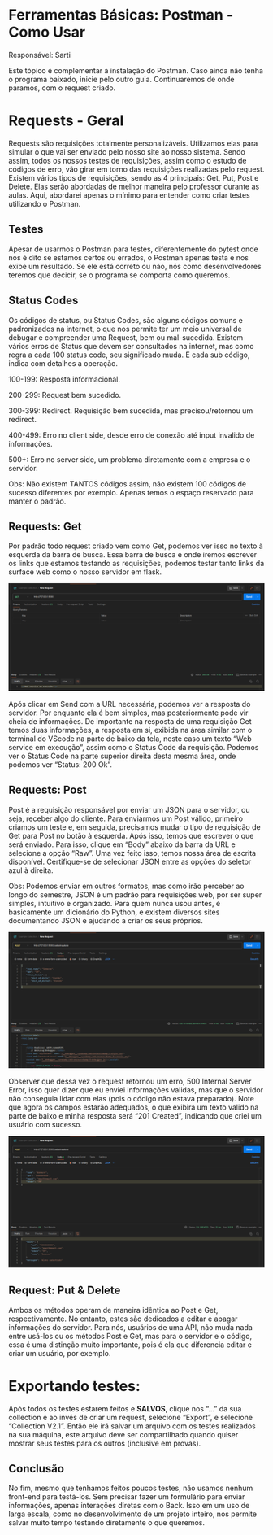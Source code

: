 # Ferramentas Básicas: Postman - Como Usar

Responsável: Sarti

Este tópico é complementar à instalação do Postman. Caso ainda não tenha o programa baixado, inicie pelo outro guia. Continuaremos de onde paramos, com o request criado.

# Requests - Geral

Requests são requisições totalmente personalizáveis. Utilizamos elas para simular o que vai ser enviado pelo nosso site ao nosso sistema. Sendo assim, todos os nossos testes de requisições, assim como o estudo de códigos de erro, vão girar em torno das requisições realizadas pelo request. Existem vários tipos de requisições, sendo as 4 principais: Get, Put, Post e Delete. Elas serão abordadas de melhor maneira pelo professor durante as aulas. Aqui, abordarei apenas o mínimo para entender como criar testes utilizando o Postman.

## Testes

Apesar de usarmos o Postman para testes, diferentemente do pytest onde nos é dito se estamos certos ou errados, o Postman apenas testa e nos exibe um resultado. Se ele está correto ou não, nós como desenvolvedores teremos que decicir, se o programa se comporta como queremos. 

## Status Codes

Os códigos de status, ou Status Codes, são alguns códigos comuns e padronizados na internet, o que nos permite ter um meio universal de debugar e compreender uma Request, bem ou mal-sucedida. Existem vários erros de Status que devem ser consultados na internet, mas como regra a cada 100 status code, seu significado muda. E cada sub código, indica com detalhes a operação. 

100-199: Resposta informacional.

200-299: Request bem sucedido.

300-399: Redirect. Requisição bem sucedida, mas precisou/retornou um redirect.

400-499: Erro no client side, desde erro de conexão até input invalido de informações.

500+: Erro no server side, um problema diretamente com a empresa e o servidor.

Obs: Não existem TANTOS códigos assim, não existem 100 códigos de sucesso diferentes por exemplo. Apenas temos o espaço reservado para manter o padrão.

## Requests: Get

Por padrão todo request criado vem como Get, podemos ver isso no texto à esquerda da barra de busca. Essa barra de busca é onde iremos escrever os links que estamos testando as requisições, podemos testar tanto links da surface web como o nosso servidor em flask.

![Untitled](como-usar/como-usar0.png)

Após clicar em Send com a URL necessária, podemos ver a resposta do servidor. Por enquanto ela é bem simples, mas posteriormente pode vir cheia de informações. De importante na resposta de uma requisição Get temos duas informações, a resposta em si, exibida na área similar com o terminal do VScode na parte de baixo da tela, neste caso um texto “Web service em execução”, assim como o Status Code da requisição. Podemos ver o Status Code na parte superior direita desta mesma área, onde podemos ver “Status: 200 Ok”. 

## Requests: Post

Post é a requisição responsável por enviar um JSON para o servidor, ou seja, receber algo do cliente. Para enviarmos um Post válido, primeiro criamos um teste e, em seguida, precisamos mudar o tipo de requisição de Get para Post no botão à esquerda. Após isso, temos que escrever o que será enviado. Para isso, clique em “Body” abaixo da barra da URL e selecione a opção “Raw”. Uma vez feito isso, temos nossa área de escrita disponível. Certifique-se de selecionar JSON entre as opções do seletor azul à direita.

Obs: Podemos enviar em outros formatos, mas como irão perceber ao longo do semestre, JSON é um padrão para requisições web, por ser super simples, intuitivo e organizado. Para quem nunca usou antes, é basicamente um dicionário do Python, e existem diversos sites documentando JSON e ajudando a criar os seus próprios.

![Untitled](como-usar/como-usar1.png)

Observer que dessa vez o request retornou um erro, 500 Internal Server Error, isso quer dizer que eu enviei informações validas, mas que o servidor não conseguia lidar com elas (pois o código não estava preparado). Note que agora os campos estarão adequados, o que exibira um texto valido na parte de baixo e minha resposta será “201 Created”, indicando que criei um usuário com sucesso. 

![Untitled](como-usar/como-usar2.png)

## Request: Put & Delete

Ambos os métodos operam de maneira idêntica ao Post e Get, respectivamente. No entanto, estes são dedicados a editar e apagar informações do servidor. Para nós, usuários de uma API, não muda nada entre usá-los ou os métodos Post e Get, mas para o servidor e o código, essa é uma distinção muito importante, pois é ela que diferencia editar e criar um usuário, por exemplo.

# Exportando testes:

Após todos os testes estarem feitos e **SALVOS**, clique nos “…” da sua collection e ao invés de criar um request, selecione “Export”, e selecione “Collection V2.1”. Então ele irá salvar um arquivo com os testes realizados na sua máquina, este arquivo deve ser compartilhado quando quiser mostrar seus testes para os outros (inclusive em provas). 

## Conclusão

No fim, mesmo que tenhamos feitos poucos testes, não usamos nenhum front-end para testá-los. Sem precisar fazer um formulário para enviar informações, apenas interações diretas com o Back. Isso em um uso de larga escala, como no desenvolvimento de um projeto inteiro, nos permite salvar muito tempo testando diretamente o que queremos.